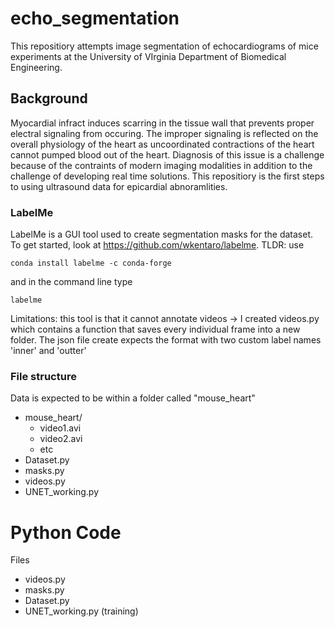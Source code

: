 # echo_segmentation

This repositiory attempts image segmentation of echocardiograms of mice experiments at the University of VIrginia Department of Biomedical Engineering.

## Background 
Myocardial infract induces scarring in the tissue wall that prevents proper electral signaling from occuring. The improper signaling is reflected on the overall physiology of the heart as uncoordinated contractions of the heart cannot pumped blood out of the heart. Diagnosis of this issue is a challenge because of the contraints of modern imaging modalities in addition to the challenge of developing real time solutions. This repositiory is the first steps to using ultrasound data for epicardial abnoramlities.

### LabelMe
LabelMe is a GUI tool used to create segmentation masks for the dataset. To get started, look at https://github.com/wkentaro/labelme. TLDR: use 
```
conda install labelme -c conda-forge 
```
and in the command line type 
```
labelme
```
Limitations:
  this tool is that it cannot annotate videos -> I created videos.py which contains a function that saves every individual frame into a new folder.
  The json file create expects the format with two custom label names 'inner' and 'outter'
  
### File structure
Data is expected to be within a folder called "mouse_heart"
- mouse_heart/
  - video1.avi
  - video2.avi
  - etc
- Dataset.py
- masks.py
- videos.py
- UNET_working.py
  
# Python Code

Files
- videos.py
- masks.py
- Dataset.py
- UNET_working.py (training)

